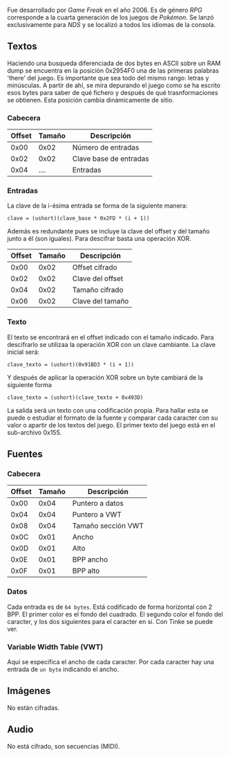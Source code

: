 Fue desarrollado por *Game Freak* en el año 2006. Es de género *RPG* corresponde a la cuarta generación de los juegos de *Pokémon*. Se lanzó exclusivamente para *NDS* y se localizó a todos los idiomas de la consola.

## Textos
Haciendo una busqueda diferenciada de dos bytes en ASCII sobre un RAM dump se encuentra en la posición 0x2954F0 una de las primeras palabras 'there' del juego. Es importante que sea todo del mismo rango: letras y minúsculas. A partir de ahí, se mira depurando el juego como se ha escrito esos bytes para saber de qué fichero y después de qué trasnformaciones se obtienen. Esta posición cambia dinámicamente de sitio.

### Cabecera
| Offset | Tamaño | Descripción |
| ------ | ------ | ----------- |
| 0x00   | 0x02   | Número de entradas |
| 0x02   | 0x02   | Clave base de entradas |
| 0x04   | ....   | Entradas |

### Entradas
La clave de la i-ésima entrada se forma de la siguiente manera:
```
clave = (ushort)(clave_base * 0x2FD * (i + 1))
```

Además es redundante pues se incluye la clave del offset y del tamaño junto a él (son iguales). Para descifrar basta una operación XOR.

| Offset | Tamaño | Descripción |
| ------ | ------ | ----------- |
| 0x00   | 0x02   | Offset cifrado |
| 0x02   | 0x02   | Clave del offset |
| 0x04   | 0x02   | Tamaño cifrado |
| 0x06   | 0x02   | Clave del tamaño |

### Texto
El texto se encontrará en el offset indicado con el tamaño indicado.
Para descifrarlo se utilizaa la operación XOR con un clave cambiante.
La clave inicial será:
```
clave_texto = (ushort)(0x91BD3 * (i + 1))
```

Y después de aplicar la operación XOR sobre un byte cambiará de la siguiente forma
```
clave_texto = (ushort)(clave_texto + 0x493D)
```

La salida será un texto con una codificación propia. Para hallar esta se puede o estudiar el formato de la fuente y comparar cada caracter con su valor o apartir de los textos del juego. El primer texto del juego está en el sub-archivo 0x155.

## Fuentes
### Cabecera
| Offset | Tamaño | Descripción |
| ------ | ------ | ----------- |
| 0x00   | 0x04   | Puntero a datos |
| 0x04   | 0x04   | Puntero a VWT |
| 0x08   | 0x04   | Tamaño sección VWT |
| 0x0C   | 0x01   | Ancho |
| 0x0D   | 0x01   | Alto  |
| 0x0E   | 0x01   | BPP ancho |
| 0x0F   | 0x01   | BPP alto |

### Datos
Cada entrada es de `64 bytes`.
Está codificado de forma horizontal con 2 BPP. El primer color es el fondo del cuadrado. El segundo color el fondo del caracter, y los dos siguientes para el caracter en sí. Con Tinke se puede ver.

### Variable Width Table (VWT)
Aquí se especifica el ancho de cada caracter.
Por cada caracter hay una entrada de `un byte` indicando el ancho.


## Imágenes
No están cifradas.


## Audio
No está cifrado, son secuencias (MIDI).
